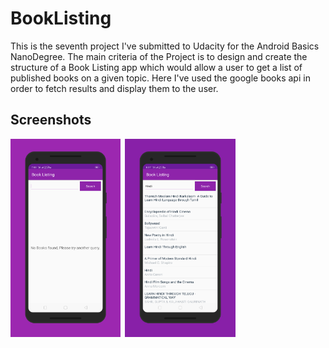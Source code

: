 # BookListing
This is the seventh project I've submitted to Udacity for the Android Basics NanoDegree. The main criteria of the Project is to design and create the structure of a Book Listing app which would allow a user to get a list of published books on a given topic. Here I've used the google books api in order to fetch results and display them to the user.

## Screenshots

<img src="./art/screen0.png" width="35%">&ensp;<img src="./art/screen1.png" width="35%">
